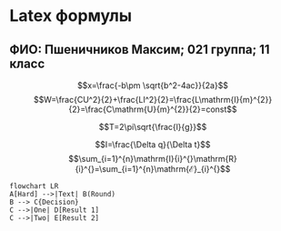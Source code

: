 # Latex формулы
## ФИО: Пшеничников Максим; 021 группа; 11 класс

$$x=\frac{-b\pm \sqrt{b^2-4ac}}{2a}$$
$$W=\frac{CU^2}{2}+\frac{LI^2}{2}=\frac{L\mathrm{I}{m}^{2}}{2}=\frac{C\mathrm{U}{m}^{2}}{2}=const$$

$$T=2\pi\sqrt{\frac{l}{g}}$$

$$I=\frac{\Delta q}{\Delta t}$$
$$\sum_{i=1}^{n}\mathrm{I}{i}^{}\mathrm{R}{i}^{}=\sum_{i=1}^{n}\mathrm{ℰ}_{i}^{}$$


```mermaid
flowchart LR
A[Hard] -->|Text| B(Round)
B --> C{Decision}
C -->|One| D[Result 1]
C -->|Two| E[Result 2]
```
